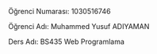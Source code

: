 Öğrenci Numarası: 1030516746

Öğrenci Adı: Muhammed Yusuf ADIYAMAN

Ders Adı: BS435 Web Programlama

